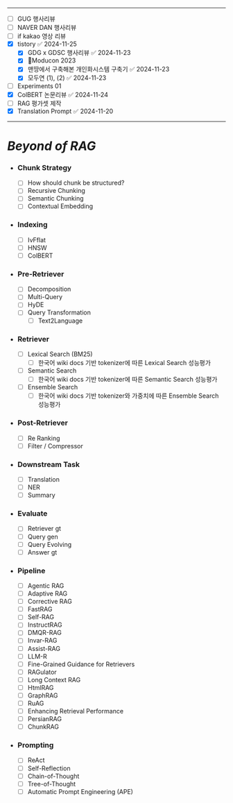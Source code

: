 -- -

- [ ] GUG 행사리뷰
- [ ] NAVER DAN 행사리뷰
- [ ] if kakao 영상 리뷰
- [x] tistory ✅ 2024-11-25
	- [x] GDG x GDSC 행사리뷰 ✅ 2024-11-23
	- [x] Moducon 2023
	- [x] 맨땅에서 구축해본 개인화시스템 구축기 ✅ 2024-11-23
	- [x] 모두연 (1), (2) ✅ 2024-11-23
- [ ] Experiments 01
- [x] ColBERT 논문리뷰 ✅ 2024-11-24
- [ ] RAG 평가셋 제작
- [x] Translation Prompt ✅ 2024-11-20

---  
# *Beyond of RAG*

- ### Chunk Strategy
	- [ ] How should chunk be structured?
	- [ ] Recursive Chunking
	- [ ] Semantic Chunking
	- [ ] Contextual Embedding
- ### Indexing
	- [ ] IvFflat
	- [ ] HNSW
	- [ ] ColBERT
- ### Pre-Retriever
	- [ ] Decomposition
	- [ ] Multi-Query
	- [ ] HyDE
	- [ ] Query Transformation
		- [ ] Text2Language
- ### Retriever
	- [ ] Lexical Search (BM25)
		- [ ] 한국어 wiki docs 기반 tokenizer에 따른 Lexical Search 성능평가
	- [ ] Semantic Search
		- [ ] 한국어 wiki docs 기반 tokenizer에 따른 Semantic Search 성능평가
	- [ ] Ensemble Search
		- [ ] 한국어 wiki docs 기반 tokenizer와 가중치에 따른 Ensemble Search 성능평가
- ### Post-Retriever
	- [ ] Re Ranking
	- [ ] Filter / Compressor
- ### Downstream Task
	- [ ] Translation
	- [ ] NER
	- [ ] Summary
- ### Evaluate
	- [ ] Retriever gt
	- [ ] Query gen
	- [ ] Query Evolving
	- [ ] Answer gt
- ### Pipeline
	- [ ] Agentic RAG
	- [ ] Adaptive RAG
	- [ ] Corrective RAG
	- [ ] FastRAG
	- [ ] Self-RAG
	- [ ] InstructRAG
	- [ ] DMQR-RAG
	- [ ] Invar-RAG
	- [ ] Assist-RAG
	- [ ] LLM-R
	- [ ] Fine-Grained Guidance for Retrievers
	- [ ] RAGulator
	- [ ] Long Context RAG
	- [ ] HtmlRAG
	- [ ] GraphRAG
	- [ ] RuAG
	- [ ] Enhancing Retrieval Performance
	- [ ] PersianRAG
	- [ ] ChunkRAG
- ### Prompting
	- [ ] ReAct
	- [ ] Self-Reflection
	- [ ] Chain-of-Thought
	- [ ] Tree-of-Thought
	- [ ] Automatic Prompt Engineering (APE)